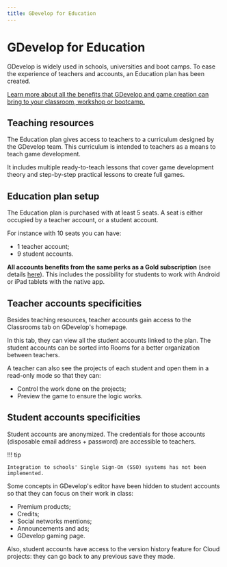 ```yaml
---
title: GDevelop for Education
---
```


# GDevelop for Education

GDevelop is widely used in schools, universities and boot camps. To ease the experience of teachers and accounts, an Education plan has been created.

[Learn more about all the benefits that GDevelop and game creation can bring to your classroom, workshop or bootcamp.](https://gdevelop.io/education)

## Teaching resources

The Education plan gives access to teachers to a curriculum designed by the GDevelop team. This curriculum is intended to teachers as a means to teach game development.

It includes multiple ready-to-teach lessons that cover game development theory and step-by-step practical lessons to create full games.

## Education plan setup

The Education plan is purchased with at least 5 seats. A seat is either occupied by a teacher account, or a student account.

For instance with 10 seats you can have:

- 1 teacher account;
- 9 student accounts.

**All accounts benefits from the same perks as a Gold subscription** (see details [here](https://gdevelop.io/pricing)). This includes the possibility for students to work with Android or iPad tablets with the native app.

## Teacher accounts specificities

Besides teaching resources, teacher accounts gain access to the Classrooms tab on GDevelop's homepage.

In this tab, they can view all the student accounts linked to the plan. The student accounts can be sorted into Rooms for a better organization between teachers.

A teacher can also see the projects of each student and open them in a read-only mode so that they can:

- Control the work done on the projects;
- Preview the game to ensure the logic works.

## Student accounts specificities

Student accounts are anonymized. The credentials for those accounts (disposable email address + password) are accessible to teachers.

!!! tip

    Integration to schools' Single Sign-On (SSO) systems has not been implemented.

Some concepts in GDevelop's editor have been hidden to student accounts so that they can focus on their work in class:

- Premium products;
- Credits;
- Social networks mentions;
- Announcements and ads;
- GDevelop gaming page.

Also, student accounts have access to the version history feature for Cloud projects: they can go back to any previous save they made.

